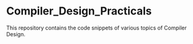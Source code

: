 # Compiler_Design_Practicals
This repository contains the code snippets of various topics of Compiler Design. 
